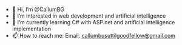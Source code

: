 - 👋 Hi, I’m @CallumBG
- 👀 I’m interested in web development and artificial intelligence
- 🌱 I’m currently learning C# with ASP.net and artificial intelligence implementation
- 📫 How to reach me: Email: callumbusuttilgoodfellow@gmail.com

<!---
CallumBG/CallumBG is a ✨ special ✨ repository because its `README.md` (this file) appears on your GitHub profile.
You can click the Preview link to take a look at your changes.
--->
